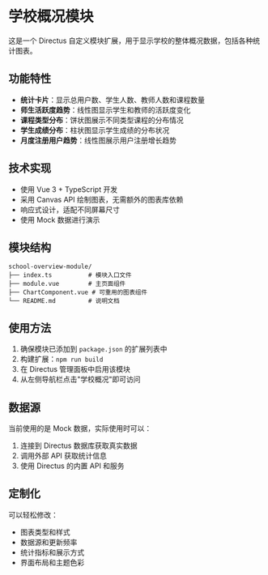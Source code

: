 # 学校概况模块

这是一个 Directus 自定义模块扩展，用于显示学校的整体概况数据，包括各种统计图表。

## 功能特性

- **统计卡片**：显示总用户数、学生人数、教师人数和课程数量
- **师生活跃度趋势**：线性图显示学生和教师的活跃度变化
- **课程类型分布**：饼状图展示不同类型课程的分布情况
- **学生成绩分布**：柱状图显示学生成绩的分布状况
- **月度注册用户趋势**：线性图展示用户注册增长趋势

## 技术实现

- 使用 Vue 3 + TypeScript 开发
- 采用 Canvas API 绘制图表，无需额外的图表库依赖
- 响应式设计，适配不同屏幕尺寸
- 使用 Mock 数据进行演示

## 模块结构

```
school-overview-module/
├── index.ts          # 模块入口文件
├── module.vue        # 主页面组件
├── ChartComponent.vue # 可重用的图表组件
└── README.md         # 说明文档
```

## 使用方法

1. 确保模块已添加到 `package.json` 的扩展列表中
2. 构建扩展：`npm run build`
3. 在 Directus 管理面板中启用该模块
4. 从左侧导航栏点击"学校概况"即可访问

## 数据源

当前使用的是 Mock 数据，实际使用时可以：
1. 连接到 Directus 数据库获取真实数据
2. 调用外部 API 获取统计信息
3. 使用 Directus 的内置 API 和服务

## 定制化

可以轻松修改：
- 图表类型和样式
- 数据源和更新频率
- 统计指标和展示方式
- 界面布局和主题色彩 
